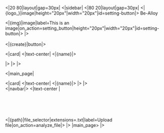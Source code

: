 <|20 80|layout|gap=30px|
<|sidebar|
<|80 20|layout|gap=30px|
<|{logo_}|image|height="20px"|width="20px"|id=setting-button|>   Be-Alloy

<|{img}|image|label=This is an image|on_action=setting_button|height="20px"|width="20px"|id=setting-button|>
|>
<br/><br/>
<|{create}|button|>

<|card|
<|text-center|
<|{name}|>

|> 
|>
|>


<|main_page|

<|card|
<|text-center|
<|{name}|>
|>
|>  
<|navbar|>
<|text-center |
<br/><br/><br/><br/><br/>

<|{path}|file_selector|extensions=.txt|label=Upload file|on_action=analyze_file|>
|>
|main_page>
|>
